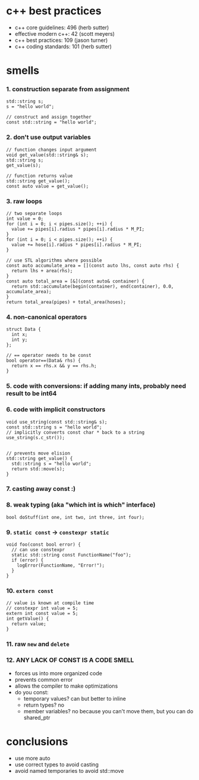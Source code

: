 # c++ best practices
* c++ core guidelines: 496 (herb sutter)
* effective modern c++: 42 (scott meyers)
* c++ best practices: 109 (jason turner)
* c++ coding standards: 101 (herb sutter)

# smells

### 1. construction separate from assignment
```
std::string s;
s = "hello world";

// construct and assign together
const std::string = "hello world";
```

### 2. don't use output variables
```
// function changes input argument
void get_value(std::string& s); 
std::string s;
get_value(s);

// function returns value
std::string get_value();
const auto value = get_value();
```

### 3. raw loops
```
// two separate loops
int value = 0;
for (int i = 0; i < pipes.size(); ++i) {
  value += pipes[i].radius * pipes[i].radius * M_PI;
}
for (int i = 0; i < pipes.size(); ++i) {
  value += hose[i].radius * pipes[i].radius * M_PI;
}

// use STL algorithms where possible
const auto accumulate_area = [](const auto lhs, const auto rhs) {
  return lhs + area(rhs);
}
const auto total_area = [&](const auto& container) {
  return std::accumulate(begin(container), end(container), 0.0, accumulate_area);
}
return total_area(pipes) + total_area(hoses);
```

### 4. non-canonical operators
```
struct Data {
  int x;
  int y;
};

// == operator needs to be const
bool operator==(Data& rhs) {
  return x == rhs.x && y == rhs.h;
}
```

### 5. code with conversions: if adding many ints, probably need result to be int64

### 6. code with implicit constructors
```
void use_string(const std::string& s);
const std::string s = "hello world";
// implicitly converts const char * back to a string
use_string(s.c_str());


// prevents move elision
std::string get_value() {
  std::string s = "hello world";
  return std::move(s);
}
```

### 7. casting away const :)

### 8. weak typing (aka "which int is which" interface)
```
bool doStuff(int one, int two, int three, int four);
```

### 9. `static const` -> `constexpr static`
```
void foo(const bool error) {
  // can use constexpr
  static std::string const FunctionName("foo");
  if (error) {
    logError(FunctionName, "Error!");
  }
}
```

### 10. `extern const`
```
// value is known at compile time
// constexpr int value = 5;
extern int const value = 5;
int getValue() {
  return value;
}
```

### 11. raw `new` and `delete`

### 12. ANY LACK OF CONST IS A CODE SMELL
* forces us into more organized code
* prevents common error
* allows the compiler to make optimizations
* do you const:
  * temporary values? can but better to inline
  * return types? no
  * member variables? no because you can't move them, but you can do shared_ptr<const T>

# conclusions
* use more auto
* use correct types to avoid casting
* avoid named temporaries to avoid std::move
